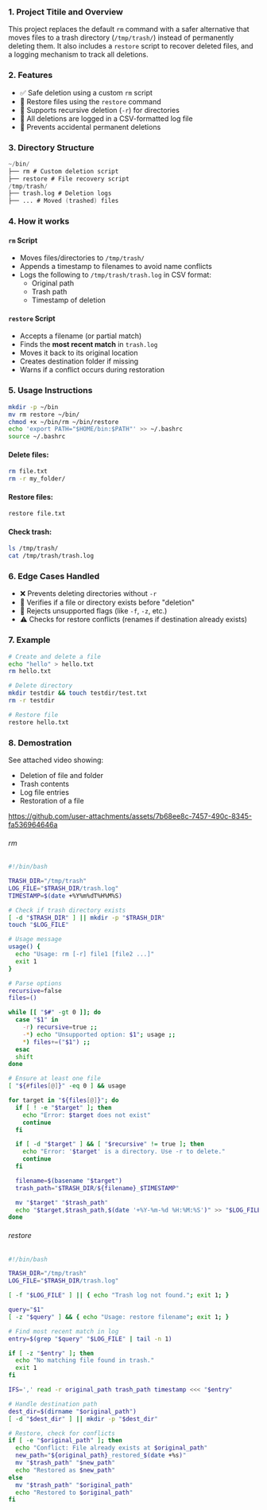 ### 1. Project Titile and Overview
This project replaces the default `rm` command with a safer alternative that moves files to a trash directory (`/tmp/trash/`) instead of permanently deleting them. It also includes a `restore` script to recover deleted files, and a logging mechanism to track all deletions.

### 2. Features
- ✅ Safe deletion using a custom `rm` script
- 🔁 Restore files using the `restore` command
- 📂 Supports recursive deletion (`-r`) for directories
- 🧾 All deletions are logged in a CSV-formatted log file
- 🚫 Prevents accidental permanent deletions

### 3. Directory Structure
```d
~/bin/  
├── rm # Custom deletion script  
├── restore # File recovery script  
/tmp/trash/  
├── trash.log # Deletion logs  
├── ... # Moved (trashed) files
```
### 4. How it works 
####  `rm` Script
- Moves files/directories to `/tmp/trash/`
- Appends a timestamp to filenames to avoid name conflicts
- Logs the following to `/tmp/trash/trash.log` in CSV format:
  - Original path
  - Trash path
  - Timestamp of deletion

#### `restore` Script
- Accepts a filename (or partial match)
- Finds the **most recent match** in `trash.log`
- Moves it back to its original location
- Creates destination folder if missing
- Warns if a conflict occurs during restoration

### 5. Usage Instructions 
```bash
mkdir -p ~/bin
mv rm restore ~/bin/
chmod +x ~/bin/rm ~/bin/restore
echo 'export PATH="$HOME/bin:$PATH"' >> ~/.bashrc
source ~/.bashrc
```
#### Delete files:
```bash
rm file.txt
rm -r my_folder/
```
#### Restore files:
```bash
restore file.txt
```
#### Check trash:
```bash
ls /tmp/trash/
cat /tmp/trash/trash.log
```

### 6. Edge Cases Handled
- ❌ Prevents deleting directories without `-r`
- 🧪 Verifies if a file or directory exists before "deletion"
- 🛑 Rejects unsupported flags (like `-f`, `-z`, etc.)
- ⚠️ Checks for restore conflicts (renames if destination already exists)

### 7. Example 
```bash
# Create and delete a file
echo "hello" > hello.txt
rm hello.txt

# Delete directory
mkdir testdir && touch testdir/test.txt
rm -r testdir

# Restore file
restore hello.txt
```
### 8. Demostration
See attached video showing:
- Deletion of file and folder
- Trash contents
- Log file entries
- Restoration of a file


https://github.com/user-attachments/assets/7b68ee8c-7457-490c-8345-fa536964646a




###### rm 
```bash
#!/bin/bash

TRASH_DIR="/tmp/trash"
LOG_FILE="$TRASH_DIR/trash.log"
TIMESTAMP=$(date +%Y%m%dT%H%M%S)

# Check if trash directory exists
[ -d "$TRASH_DIR" ] || mkdir -p "$TRASH_DIR"
touch "$LOG_FILE"

# Usage message
usage() {
  echo "Usage: rm [-r] file1 [file2 ...]"
  exit 1
}

# Parse options
recursive=false
files=()

while [[ "$#" -gt 0 ]]; do
  case "$1" in
    -r) recursive=true ;;
    -*) echo "Unsupported option: $1"; usage ;;
    *) files+=("$1") ;;
  esac
  shift
done

# Ensure at least one file
[ "${#files[@]}" -eq 0 ] && usage

for target in "${files[@]}"; do
  if [ ! -e "$target" ]; then
    echo "Error: $target does not exist"
    continue
  fi

  if [ -d "$target" ] && [ "$recursive" != true ]; then
    echo "Error: '$target' is a directory. Use -r to delete."
    continue
  fi

  filename=$(basename "$target")
  trash_path="$TRASH_DIR/${filename}_$TIMESTAMP"

  mv "$target" "$trash_path"
  echo "$target,$trash_path,$(date '+%Y-%m-%d %H:%M:%S')" >> "$LOG_FILE"
done

```

###### restore
```bash
#!/bin/bash

TRASH_DIR="/tmp/trash"
LOG_FILE="$TRASH_DIR/trash.log"

[ -f "$LOG_FILE" ] || { echo "Trash log not found."; exit 1; }

query="$1"
[ -z "$query" ] && { echo "Usage: restore filename"; exit 1; }

# Find most recent match in log
entry=$(grep "$query" "$LOG_FILE" | tail -n 1)

if [ -z "$entry" ]; then
  echo "No matching file found in trash."
  exit 1
fi

IFS=',' read -r original_path trash_path timestamp <<< "$entry"

# Handle destination path
dest_dir=$(dirname "$original_path")
[ -d "$dest_dir" ] || mkdir -p "$dest_dir"

# Restore, check for conflicts
if [ -e "$original_path" ]; then
  echo "Conflict: File already exists at $original_path"
  new_path="${original_path}_restored_$(date +%s)"
  mv "$trash_path" "$new_path"
  echo "Restored as $new_path"
else
  mv "$trash_path" "$original_path"
  echo "Restored to $original_path"
fi

```
